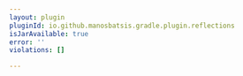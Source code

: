 ```yaml
---
layout: plugin
pluginId: io.github.manosbatsis.gradle.plugin.reflections
isJarAvailable: true
error: ''
violations: []

---
```

